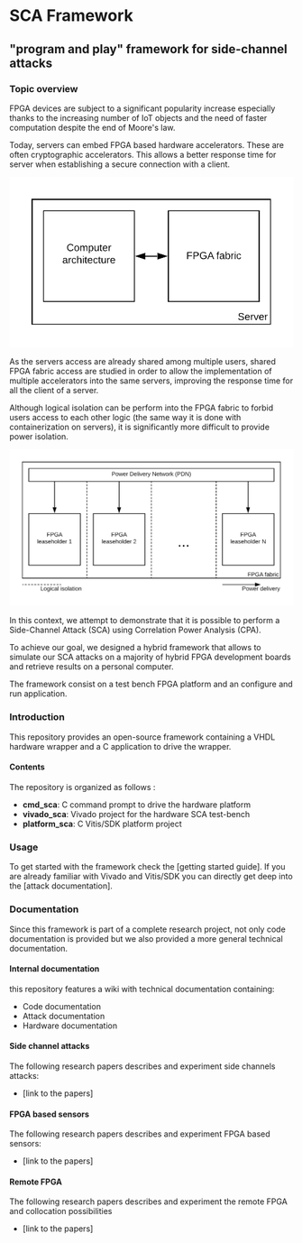 # SCA Framework
## "program and play" framework for side-channel attacks

### Topic overview

FPGA devices are subject to a significant popularity increase especially thanks to the increasing number of IoT objects and the need of faster computation despite the end of Moore's law.

Today, servers can embed FPGA based hardware accelerators. These are often cryptographic accelerators. This allows a better response time for server when establishing a secure connection with a client. 

![sca servers fpga](media/img/sca_servers_fpga.png)  

As the servers access are already shared among multiple users, shared FPGA fabric access are studied in order to allow the implementation of multiple accelerators into the same servers, improving the response time for all the client of a server.

Although logical isolation can be perform into the FPGA fabric to forbid users access to each other logic (the same way it is done with containerization on servers), it is significantly more difficult to provide power isolation.

![sca pdn](media/img/sca_pdn.png)

In this context, we attempt to demonstrate that it is possible to perform a Side-Channel Attack (SCA) using Correlation Power Analysis (CPA).

To achieve our goal, we designed a hybrid framework that allows to simulate our SCA attacks on a majority of hybrid FPGA development boards and retrieve results on a personal computer.

The framework consist on a test bench FPGA platform and an configure and run application.

### Introduction

This repository provides an open-source framework containing a VHDL hardware wrapper and a C application to drive the wrapper.

#### Contents

The repository is organized as follows :
- **cmd_sca**:  C command prompt to drive the hardware platform
- **vivado_sca**: Vivado project for the hardware SCA test-bench
- **platform_sca**: C Vitis/SDK platform project

### Usage

To get started with the framework check the [getting started guide]. If you are already familiar with Vivado and Vitis/SDK you can directly get deep into the [attack documentation].

### Documentation

Since this framework is part of a complete research project, not only code documentation is provided but we also provided a more general technical documentation.

#### Internal documentation

this repository features a wiki with technical documentation containing:
- Code documentation
- Attack documentation
- Hardware documentation 

#### Side channel attacks

The following research papers describes and experiment side channels attacks:
- [link to the papers]

#### FPGA based sensors

The following research papers describes and experiment FPGA based sensors:
- [link to the papers]

#### Remote FPGA

The following research papers describes and experiment the remote FPGA and collocation possibilities
- [link to the papers]
